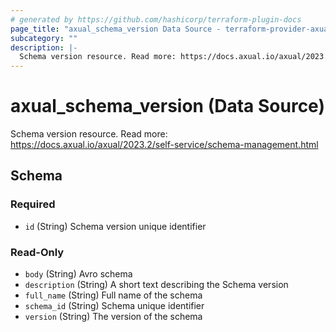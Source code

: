 ```yaml
---
# generated by https://github.com/hashicorp/terraform-plugin-docs
page_title: "axual_schema_version Data Source - terraform-provider-axual"
subcategory: ""
description: |-
  Schema version resource. Read more: https://docs.axual.io/axual/2023.2/self-service/schema-management.html
---
```


# axual_schema_version (Data Source)

Schema version resource. Read more: https://docs.axual.io/axual/2023.2/self-service/schema-management.html



<!-- schema generated by tfplugindocs -->
## Schema

### Required

- `id` (String) Schema version unique identifier

### Read-Only

- `body` (String) Avro schema
- `description` (String) A short text describing the Schema version
- `full_name` (String) Full name of the schema
- `schema_id` (String) Schema unique identifier
- `version` (String) The version of the schema


